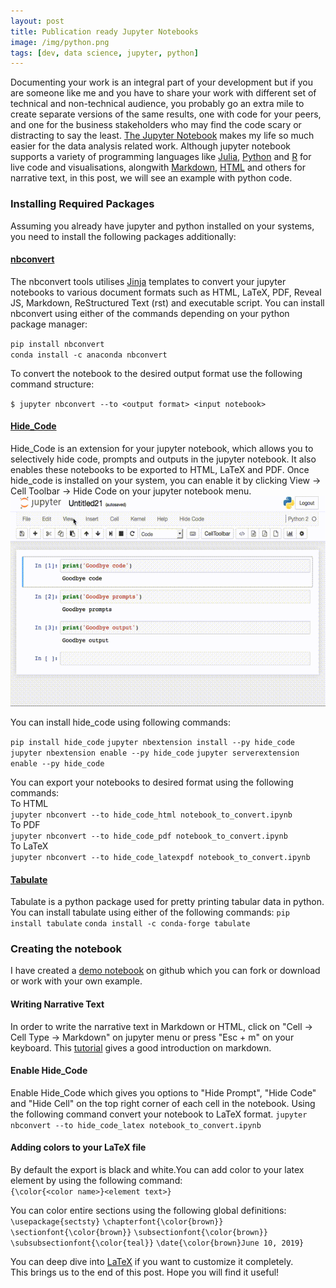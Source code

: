 ```yaml
---
layout: post
title: Publication ready Jupyter Notebooks
image: /img/python.png
tags: [dev, data science, jupyter, python]
---
```

Documenting your work is an integral part of your development but if you are someone like me and you have to share your work with different set of technical and non-technical audience, you probably go an extra mile to create separate versions of the same results, one with code for your peers, and one for the business stakeholders who may find the code scary or distracting to say the least. [The Jupyter Notebook](https://jupyter.org/) makes my life so much easier for the data analysis related work. Although jupyter notebook supports a variety of programming languages like [Julia](https://julialang.org/), [Python](python.org) and [R](https://www.r-project.org/) for live code and visualisations, alongwith [Markdown](https://en.wikipedia.org/wiki/Markdown), [HTML](https://en.wikipedia.org/wiki/HTML) and others for narrative text, in this post, we will see an example with python code.

### Installing Required Packages
Assuming you already have jupyter and python installed on your systems, you need to install the following packages additionally:

#### [nbconvert](https://github.com/jupyter/nbconvert)
The nbconvert tools utilises [Jinja](http://jinja.pocoo.org/) templates to convert your jupyter notebooks to various document formats such as HTML, LaTeX, PDF, Reveal JS, Markdown, ReStructured Text (rst) and executable script.
You can install nbconvert using either of the commands depending on your python package manager:

`pip install nbconvert`<br>
`conda install -c anaconda nbconvert`


To convert the notebook to the desired output format use the following command structure:

`$ jupyter nbconvert --to <output format> <input notebook>`


#### [Hide_Code](https://github.com/kirbs-/hide_code)
Hide_Code is an extension for your jupyter notebook, which allows you to selectively hide code, prompts and outputs in the jupyter notebook. It also enables these notebooks to be exported to HTML, LaTeX and PDF. Once hide_code is installed on your system, you can enable it by clicking View -> Cell Toolbar -> Hide Code on your jupyter notebook menu.
![hide code demo](/img/hide_code.gif)

You can install hide_code using following commands:

`pip install hide_code`
`jupyter nbextension install --py hide_code`
`jupyter nbextension enable --py hide_code`
`jupyter serverextension enable --py hide_code`

You can export your notebooks to desired format using the following commands:<br>
To HTML <br>
`jupyter nbconvert --to hide_code_html notebook_to_convert.ipynb`<br>
To PDF <br>
`jupyter nbconvert --to hide_code_pdf notebook_to_convert.ipynb`<br>
To LaTeX<br>
`jupyter nbconvert --to hide_code_latexpdf notebook_to_convert.ipynb`<br>

#### [Tabulate](https://bitbucket.org/astanin/python-tabulate/src/master/)
Tabulate is a python package used for pretty printing tabular data in python.
You can install tabulate using either of the following commands:
`pip install tabulate`
`conda install -c conda-forge tabulate`

### Creating the notebook
I have created a [demo notebook](https://github.com/alephthoughts/JupyterPublishDemo) on github which you can fork or download or work with your own example. 

#### Writing Narrative Text
In order to write the narrative text in Markdown or HTML, click on "Cell -> Cell Type -> Markdown" on jupyter menu or press "Esc + m" on your keyboard. This [tutorial](https://www.markdowntutorial.com/) gives a good introduction on markdown.

#### Enable Hide_Code
Enable Hide_Code which gives you options to "Hide Prompt", "Hide Code" and "Hide Cell" on the top right corner of each cell in the notebook. Using the following command convert your notebook to LaTeX format.
`jupyter nbconvert --to hide_code_latex notebook_to_convert.ipynb`

#### Adding colors to your LaTeX file
By default the export is black and white.You can add color to your latex element by using the following command:<br>
`{\color{<color name>}<element text>}`<br>

You can color entire sections using the following global definitions: <br>
`\usepackage{sectsty}`
`\chapterfont{\color{brown}}`
`\sectionfont{\color{brown}}`
`\subsectionfont{\color{brown}}`
`\subsubsectionfont{\color{teal}}`
`\date{\color{brown}June 10, 2019}`

You can deep dive into [LaTeX](https://www.latex-tutorial.com/tutorials/?ref=hackr.io) if you want to customize it completely. <br>
This brings us to the end of this post. Hope you will find it useful!


